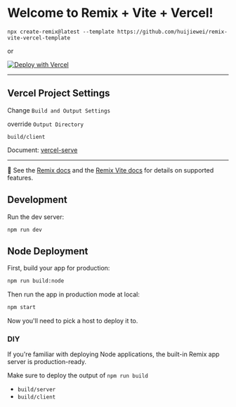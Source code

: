 # Welcome to Remix + Vite + Vercel!

```shell
npx create-remix@latest --template https://github.com/huijiewei/remix-vite-vercel-template
```

or

[![Deploy with Vercel](https://vercel.com/button)](https://vercel.com/new/clone?repository-url=https%3A%2F%2Fgithub.com%2Fhuijiewei%2Fremix-vite-vercel-template&project-name=remix-vite-vercel-template&repository-name=remix-vite-vercel)

---

## Vercel Project Settings

Change `Build and Output Settings`

override `Output Directory`

```
build/client
```

Document: [vercel-serve](https://github.com/huijiewei/resolid-remix-plugins?tab=readme-ov-file#vercel-serve)

---

📖 See the [Remix docs](https://remix.run/docs) and the [Remix Vite docs](https://remix.run/docs/en/main/future/vite) for details on supported features.

## Development

Run the dev server:

```shellscript
npm run dev
```

## Node Deployment

First, build your app for production:

```sh
npm run build:node
```

Then run the app in production mode at local:

```sh
npm start
```

Now you'll need to pick a host to deploy it to.

### DIY

If you're familiar with deploying Node applications, the built-in Remix app server is production-ready.

Make sure to deploy the output of `npm run build`

- `build/server`
- `build/client`
